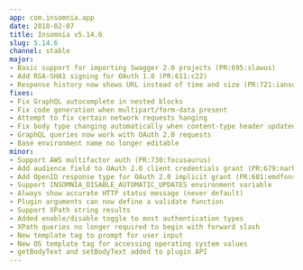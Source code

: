 ```yaml
---
app: com.insomnia.app
date: 2018-02-07
title: Insomnia v5.14.6
slug: 5.14.6
channel: stable
major:
- Basic support for importing Swagger 2.0 projects (PR:695:slawus)
- Add RSA-SHA1 signing for OAuth 1.0 (PR:611:c22)
- Response history now shows URL instead of time and size (PR:721:iansu)
fixes:
- Fix GraphQL autocomplete in nested blocks
- Fix code generation when multipart/form-data present
- Attempt to fix certain network requests hanging
- Fix body type changing automatically when content-type header updated
- GraphQL queries now work with OAuth 2.0 requests
- Base environment name no longer editable
minor:
- Support AWS multifactor auth (PR:730:focusaurus)
- Add audience field to OAuth 2.0 client credentials grant (PR:679:narhen)
- Add OpenID response type for OAuth 2.0 implicit grant (PR:681:emdfonseca)
- Support INSOMNIA_DISABLE_AUTOMATIC_UPDATES environment variable
- Always show accurate HTTP status message (never default)
- Plugin arguments can now define a validate function 
- Support XPath string results
- Added enable/disable toggle to most authentication types
- XPath queries no longer required to begin with forward slash
- New template tag to prompt for user input
- New OS template tag for accessing operating system values
- getBodyText and setBodyText added to plugin API
---
```

